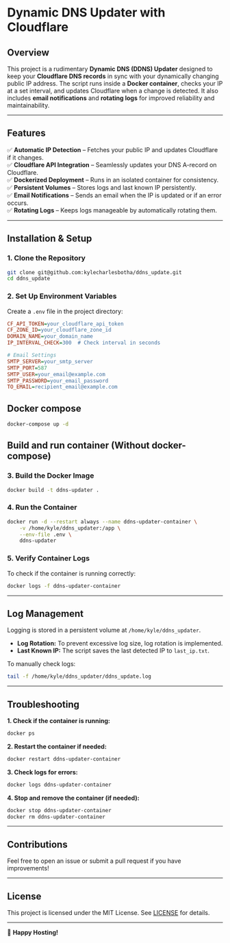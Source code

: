 # Dynamic DNS Updater with Cloudflare



## Overview

This project is a rudimentary **Dynamic DNS (DDNS) Updater** designed to keep your **Cloudflare DNS records** in sync with your dynamically changing public IP address. The script runs inside a **Docker container**, checks your IP at a set interval, and updates Cloudflare when a change is detected. It also includes **email notifications** and **rotating logs** for improved reliability and maintainability.

---

## Features

✅ **Automatic IP Detection** – Fetches your public IP and updates Cloudflare if it changes.\
✅ **Cloudflare API Integration** – Seamlessly updates your DNS A-record on Cloudflare.\
✅ **Dockerized Deployment** – Runs in an isolated container for consistency.\
✅ **Persistent Volumes** – Stores logs and last known IP persistently.\
✅ **Email Notifications** – Sends an email when the IP is updated or if an error occurs.\
✅ **Rotating Logs** – Keeps logs manageable by automatically rotating them.

---

## Installation & Setup

### **1. Clone the Repository**

```bash
git clone git@github.com:kylecharlesbotha/ddns_update.git
cd ddns_update
```

### **2. Set Up Environment Variables**

Create a `.env` file in the project directory:

```ini
CF_API_TOKEN=your_cloudflare_api_token
CF_ZONE_ID=your_cloudflare_zone_id
DOMAIN_NAME=your_domain_name
IP_INTERVAL_CHECK=300  # Check interval in seconds

# Email Settings
SMTP_SERVER=your_smtp_server
SMTP_PORT=587
SMTP_USER=your_email@example.com
SMTP_PASSWORD=your_email_password
TO_EMAIL=recipient_email@example.com
```
## Docker compose 

```bash
docker-compose up -d
```


## Build and run container (Without docker-compose)

### **3. Build the Docker Image**

```bash
docker build -t ddns-updater .
```

### **4. Run the Container**

```bash
docker run -d --restart always --name ddns-updater-container \
    -v /home/kyle/ddns_updater:/app \
    --env-file .env \
    ddns-updater
```

### **5. Verify Container Logs**

To check if the container is running correctly:

```bash
docker logs -f ddns-updater-container
```

---

## Log Management

Logging is stored in a persistent volume at `/home/kyle/ddns_updater`.

- **Log Rotation:** To prevent excessive log size, log rotation is implemented.
- **Last Known IP:** The script saves the last detected IP to `last_ip.txt`.

To manually check logs:

```bash
tail -f /home/kyle/ddns_updater/ddns_update.log
```

---

## Troubleshooting

**1. Check if the container is running:**

```bash
docker ps
```

**2. Restart the container if needed:**

```bash
docker restart ddns-updater-container
```

**3. Check logs for errors:**

```bash
docker logs ddns-updater-container
```

**4. Stop and remove the container (if needed):**

```bash
docker stop ddns-updater-container
docker rm ddns-updater-container
```

---

## Contributions

Feel free to open an issue or submit a pull request if you have improvements!

---

## License

This project is licensed under the MIT License. See [LICENSE](LICENSE) for details.

---

🚀 **Happy Hosting!**


